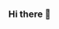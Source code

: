 ### Hi there 👋

<!--
**kinawy/kinawy** is a ✨ _special_ ✨ repository because its `README.md` (this file) appears on your GitHub profile.

Here are some ideas to get you started:

- 🔭 I’m currently working on Uphoria
- 🌱 I’m currently learning GraphQL
- 👯 I’m looking to collaborate on GRAPHQL Fullstack projects
- 🤔 I’m looking for help with REACT
- 💬 Ask me about Javascript
- 📫 How to reach me: sameh.yasser.kinawy@gmail.com
- 😄 Pronouns: He/Him/Her
- ⚡ Fun fact: I'm half Irish half Egyptian
-->
